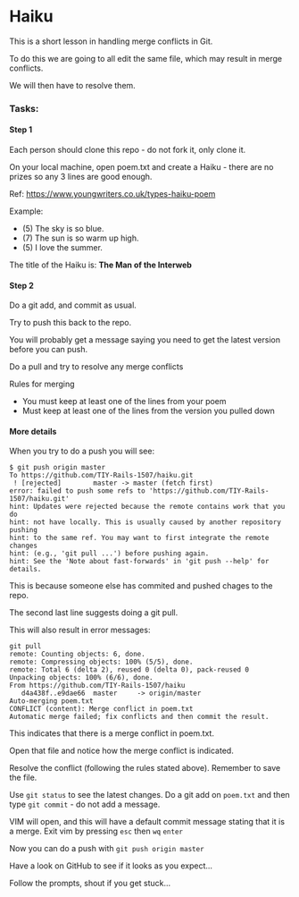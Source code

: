 # Haiku

This is a short lesson in handling merge conflicts in Git.

To do this we are going to all edit the same file, which may result in merge conflicts.

We will then have to resolve them.


### Tasks:

#### Step 1
Each person should clone this repo - do not fork it, only clone it.

On your local machine, open poem.txt and create a Haiku - there are no prizes so any 3 lines are good enough. 

Ref: https://www.youngwriters.co.uk/types-haiku-poem

Example:

* (5) The sky is so blue. 
* (7) The sun is so warm up high.
* (5) I love the summer.


The title of the Haiku is: **The Man of the Interweb**


#### Step 2
Do a git add, and commit as usual.

Try to push this back to the repo.

You will probably get a message saying you need to get the latest version before you can push.

Do a pull and try to resolve any merge conflicts

Rules for merging
* You must keep at least one of the lines from your poem
* Must keep at least one of the lines from the version you pulled down


#### More details

When you try to do a push you will see:

```
$ git push origin master
To https://github.com/TIY-Rails-1507/haiku.git
 ! [rejected]        master -> master (fetch first)
error: failed to push some refs to 'https://github.com/TIY-Rails-1507/haiku.git'
hint: Updates were rejected because the remote contains work that you do
hint: not have locally. This is usually caused by another repository pushing
hint: to the same ref. You may want to first integrate the remote changes
hint: (e.g., 'git pull ...') before pushing again.
hint: See the 'Note about fast-forwards' in 'git push --help' for details.

```
This is because someone else has commited and pushed chages to the repo. 

The second last line suggests doing a git pull. 

This will also result in error messages:

```
git pull
remote: Counting objects: 6, done.
remote: Compressing objects: 100% (5/5), done.
remote: Total 6 (delta 2), reused 0 (delta 0), pack-reused 0
Unpacking objects: 100% (6/6), done.
From https://github.com/TIY-Rails-1507/haiku
   d4a438f..e9dae66  master     -> origin/master
Auto-merging poem.txt
CONFLICT (content): Merge conflict in poem.txt
Automatic merge failed; fix conflicts and then commit the result.
```

This indicates that there is a merge conflict in poem.txt.

Open that file and notice how the merge conflict is indicated. 

Resolve the conflict (following the rules stated above). Remember to save the file.

Use ```git status``` to see the latest changes.
Do a git add on ```poem.txt``` and then type ```git commit``` - do not add a message.

VIM will open, and this will have a default commit message stating that it is a merge.
Exit vim by pressing ```esc``` then ```wq``` ```enter```

Now you can do a push with ```git push origin master```


Have a look on GitHub to see if it looks as you expect...







Follow the prompts, shout if you get stuck...
